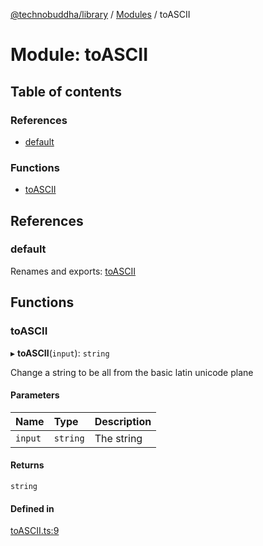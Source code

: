 [@technobuddha/library](../../README.md) / [Modules](../Modules.md) / toASCII

# Module: toASCII

## Table of contents

### References

- [default](toASCII.md#default)

### Functions

- [toASCII](toASCII.md#toascii)

## References

### default

Renames and exports: [toASCII](toASCII.md#toascii)

## Functions

### toASCII

▸ **toASCII**(`input`): `string`

Change a string to be all from the basic latin unicode plane

#### Parameters

| Name | Type | Description |
| :------ | :------ | :------ |
| `input` | `string` | The string |

#### Returns

`string`

#### Defined in

[toASCII.ts:9](../../src/toASCII.ts#L9)
